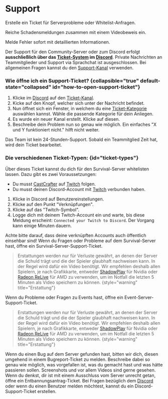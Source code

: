 # Support

<tldr>
    <p>Erstelle ein Ticket für Serverprobleme oder Whitelist-Anfragen.</p>
    <p>Reiche Schadensmeldungen zusammen mit einem Videobeweis ein.</p>
    <p>Melde Fehler sofort mit detaillierten Informationen.</p>
</tldr>

Der Support für den Community-Server oder zum Discord erfolgt **ausschließlich über
das [Ticket-System](%tickets_channel%) im [Discord](%dc_link%)**.
Private Nachrichten an Teammitglieder und Support via Sprachchat ist ausgeschlossen.
Bei allgemeinen Fragen kannst du den [Support-Kanal](%general_support_channel%) verwenden.


### Wie öffne ich ein Support-Ticket? {collapsible="true" default-state="collapsed" id="how-to-open-support-ticket"}


1. Klicke im [Discord](%dc_link%) auf den [Ticket-Kanal](%tickets_channel%).
2. Kicke auf den Knopf, welcher sich unter der Nachricht befindet.
3. Nun öffnet sich ein Fenster, in welchem du eine [Ticket-Kategorie](#ticket-types) auswählen kannst. Wähle die passende Kategorie für dein Anliegen.
4. Es wurde ein neuer Kanal erstellt. Klicke auf diesen.
5. Beschreibe dein Problem nun so genau wie möglich. Ein einfaches "X und Y funktioniert nicht." hilft nicht weiter.
<note title="Bitte habe einen Moment geduld!">
Das Team ist kein 24-Stunden-Support. Sobald ein Teammitglied Zeit hat, wird dein Ticket bearbeitet.
</note>


### Die verschiedenen Ticket-Typen: {id="ticket-types"}

<tabs>
<tab title="Whitelistanfrage" id="whitelist-ticket">
Über dieses Ticket kannst du dich für den Survival-Server whitelisten lassen.
Dazu gibt es zwei Voraussetzungen:

- Du musst [CastCrafter](%twitch_cast%) auf [Twitch](%twitch%) folgen.
- Du musst deinen Discord-Account mit [Twitch](%twitch%) verbunden haben.

<deflist default-state="collapsed" collapsible="true">
<def title="Wie verbinde ich meinen Twitch Account mit Discord?" id="link-twitch">

1. Klicke in Discord auf Benutzereinstellungen.
2. Klicke auf den Punkt "Verknüpfungen".
3. Klicke auf das "Twitch-Symbol".
4. Logge dich mit deinem Twitch-Account ein und warte, bis diese Meldung erscheint: `Connected your Twitch to Discord`. Der Vorgang kann einige Minuten dauern.
<note>
Achte bitte darauf, dass deine verknüpften Accounts auch öffentlich einsehbar sind!
</note>
</def>
</deflist>
</tab>
<tab title="Survival Support" id="survival-server-ticket">
Wenn du Fragen oder Probleme auf dem Survival-Server hast, öffne ein Survival-Server-Support-Ticket. 

> Erstattungen werden nur für Verluste gewährt, an denen der Server die Schuld trägt und die der Spieler glaubhaft nachweisen kann.
> In der Regel wird dafür ein Video benötigt.
> Wir empfehlen deshalb allen Spielern, je nach Grafikkarte, entweder [ShadowPlay](https://www.nvidia.com/de-de/geforce/geforce-experience/shadowplay/) für Nvidia oder [Radeon ReLive](https://www.amd.com/de/technologies/radeon-software-relive) für AMD zu verwenden, um im Notfall die letzten 5 Minuten als Video speichern zu können.
> {style="warning" title="Erstattung"}
</tab>
<tab title="Event Support" id="event-server-ticket">
Wenn du Probleme oder Fragen zu Events hast, öffne ein Event-Server-Support-Ticket.

> Erstattungen werden nur für Verluste gewährt, an denen der Server die Schuld trägt und die der Spieler glaubhaft nachweisen kann.
> In der Regel wird dafür ein Video benötigt.
> Wir empfehlen deshalb allen Spielern, je nach Grafikkarte, entweder [ShadowPlay](https://www.nvidia.com/de-de/geforce/geforce-experience/shadowplay/) für Nvidia oder [Radeon ReLive](https://www.amd.com/de/technologies/radeon-software-relive) für AMD zu verwenden, um im Notfall die letzten 5 Minuten als Video speichern zu können.
> {style="warning" title="Erstattung"}
</tab>
<tab title="Bugreport" id="bugreport-ticket">
Wenn du einen Bug auf dem Server gefunden hast, bitten wir dich, diesen umgehend in einem Bugreport-Ticket zu melden.
Beschreibe dabei so genau wie möglich, was vorgefallen ist, was du gemacht hast und was hätte passieren sollen.
Screenshots und vor allem Videos sind gerne gesehen.
</tab>
<tab title="Entbannungsantrag" id="unban-ticket">
Wenn du denkst, dir ist mit einem Ausschluss vom Server unrecht getan, öffne ein Entbannungsantrag-Ticket.
</tab>
<tab title="Discord Support" id="discord-ticket">
Bei Fragen bezüglich dem <a href="%dc_link%">Discord</a> oder wenn du einen Benutzer melden möchtest, kannst du ein Discord-Support-Ticket erstellen.
</tab>
</tabs>